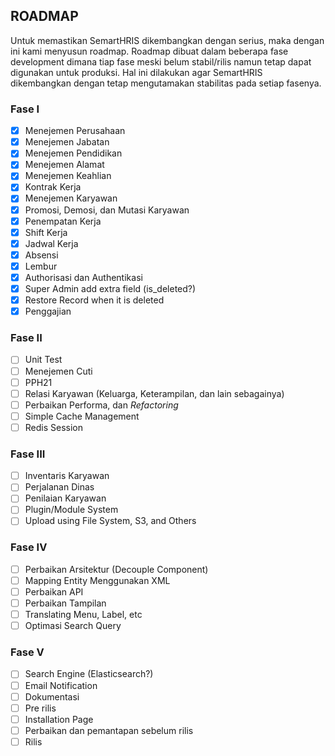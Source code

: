 ## ROADMAP

Untuk memastikan SemartHRIS dikembangkan dengan serius, maka dengan ini kami menyusun roadmap. Roadmap dibuat dalam beberapa fase development dimana tiap fase meski belum stabil/rilis namun tetap dapat digunakan untuk produksi.
Hal ini dilakukan agar SemartHRIS dikembangkan dengan tetap mengutamakan stabilitas pada setiap fasenya.

### Fase I

- [X] Menejemen Perusahaan
- [X] Menejemen Jabatan
- [X] Menejemen Pendidikan
- [X] Menejemen Alamat
- [X] Menejemen Keahlian
- [X] Kontrak Kerja
- [X] Menejemen Karyawan
- [X] Promosi, Demosi, dan Mutasi Karyawan
- [X] Penempatan Kerja
- [X] Shift Kerja
- [X] Jadwal Kerja
- [X] Absensi
- [X] Lembur
- [X] Authorisasi dan Authentikasi
- [X] Super Admin add extra field (is_deleted?)
- [X] Restore Record when it is deleted
- [X] Penggajian

### Fase II

- [ ] Unit Test
- [ ] Menejemen Cuti
- [ ] PPH21
- [ ] Relasi Karyawan (Keluarga, Keterampilan, dan lain sebagainya)
- [ ] Perbaikan Performa, dan *Refactoring*
- [ ] Simple Cache Management
- [ ] Redis Session

### Fase III

- [ ] Inventaris Karyawan
- [ ] Perjalanan Dinas
- [ ] Penilaian Karyawan
- [ ] Plugin/Module System
- [ ] Upload using File System, S3, and Others

### Fase IV

- [ ] Perbaikan Arsitektur (Decouple Component)
- [ ] Mapping Entity Menggunakan XML
- [ ] Perbaikan API
- [ ] Perbaikan Tampilan
- [ ] Translating Menu, Label, etc
- [ ] Optimasi Search Query

### Fase V

- [ ] Search Engine (Elasticsearch?)
- [ ] Email Notification
- [ ] Dokumentasi
- [ ] Pre rilis
- [ ] Installation Page
- [ ] Perbaikan dan pemantapan sebelum rilis
- [ ] Rilis
